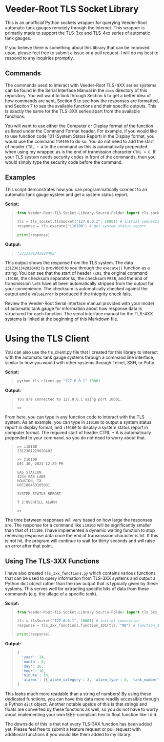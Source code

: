 # Veeder-Root TLS Socket Library

This is an unofficial Python sockets wrapper for querying Veeder-Root automatic tank gauges remotely 
through the Internet. This wrapper is primarily made to support the TLS-3xx and TLS-4xx series of 
automatic tank gauges.

If you believe there is something about this library that can be improved upon, please feel free to 
submit a issue or a pull request. I will do my best to respond to any inquiries promptly.

## Commands

The commands used to interact with Veeder-Root TLS-4XX series systems can be found in the Serial 
Interface Manual in the `docs` directory of this repository. You will want to look through Section 5
 to get a better idea of how commands are sent, Section 6 to see how the responses are formatted, 
 and Section 7 to see the available functions and their specific outputs. This is exactly the same 
 for the TLS-3XX series apart from the available functions.

You will want to use either the Computer or Display format of the function as listed under the 
Command Format header. For example, if you would like to use function code 101 (System Status 
Report) in the Display format, you would use the command ``I10100`` to do so. You do not need 
to add the start of header ``CTRL + A`` to the command as this is automatically prepended when 
using my wrapper, as is the end of tranmission character ``CTRL + C``. If your TLS system needs 
security codes in front of the commands, then you would simply type the security code before the 
command.

## Examples

This script demonstrates how you can programmatically connect to an automatic tank gauge system and 
get a system status report.

**Script:**

>```python
> from Veeder-Root-TLS-Socket-Library-Source-Folder import tls_socket
>
> tls = tls_socket.tlsSocket("127.0.0.1", 10001) # initial connection
> response = tls.execute("i10100") # get system status report
> 
> print(response)
>```

**Output:**

>```python
> "2312301342020402"
>```

This output shows the response from the TLS system. The data ``2312301342020402`` is provided to you
 through the ``execute()`` function as a string. You can see that the start of header ``\x01``, the 
 original command ``i10100``,  the checksum separator ``&&``, the checksum ``FB3B``, and the end of 
 transmission ``\x03`` have all been automatically stripped from the output for your convenience. 
 The checksum is automatically checked against the output and a ``ValueError`` is produced if the 
 integrity check fails.

Review the Veeder-Root Serial Interface manual provided with your model of automatic tank gauge for 
information about how response data is structured for each function. The serial interface manual for
 the TLS-4XX systems is linked at the beginning of this Markdown file.

# Using the TLS Client

You can also use the tls_client.py file that I created for this library to interact with the 
automatic tank gauge systems through a command line interface, similar to how you would with other 
systems through Telnet, SSH, or Putty.

**Script:**

>```python
> python tls_client.py "127.0.0.1" 10001
>```

**Output:**

>```
> You are connected to 127.0.0.1 using port 10001.
>
> >>
>```

From here, you can type in any function code to interact with the TLS system. As an example, you can
 type in ``I10100`` to output a system status report in display format, and ``i10100`` to display a 
 system status report in computer format. The required start of header CTRL + A is automatically 
 prepended to your command, so you do not need to worry about that.

> ```
> >> i10100
> 2312301229020402
>
> >> I10100 
> DEC 30, 2023 12:29 PM
>
> GAS STATION
> 1234 GAS LANE
> HOUSTON, TX
> H07188463105001
>
> SYSTEM STATUS REPORT
>
> T 2:OVERFILL ALARM
>
> >>
> ```

The time between responses will vary based on how large the responses are. The response for a 
command like `i10100` will be significantly smaller than that of `I11100`. I have implemented a 
dynamic waiting function to stop receiving response data once the end of transmission character 
is hit. If this is not hit, the program will continue to wait for thirty seconds and will raise 
an error after that point.

## Using The TLS-3XX Functions

I have also created `tls_3xx_functions.py` which contains various functions that can be used to 
query information from TLS-3XX systems and output a Python dict object rather than the raw output 
that is typically given by these systems. This serves well for extracting specific bits of data from
 these commands (e.g. the ullage of a specific tank).

**Script:**

> ```python
> from Veeder-Root-TLS-Socket-Library-Source-Folder import tls_3xx_functions
>
> tls = tlsSocket("127.0.0.1", 10001) # initial connection
> response = tls_3xx_functions.function_101(tls, "00") # function_101() used instead of execute("i10100")
>
> print(response)
> ```

**Output:**

> ```python
> {
>   'year': 24, 
>   'month': 5,
>   'day': 26,
>   'hour': 16,
>   'minute': 14,
>   'alarms': [{'alarm_category': 2, 'alarm_type': 5, 'tank_number': 1}]
> }
> ```

This looks much more readable than a string of numbers! By using these dedicated functions, you can 
have this data more readily accessible through a Python `dict` object. Another notable upside of 
this is that strings and floats are converted by these functions as well, so you do not have to 
worry about implementing your own IEEE-compliant hex to float function like I did.

The downside of this is that not every TLS-3XX function has been added yet. Please feel free to 
submit a feature request or pull request with additional functions if you would like them added 
to my library.